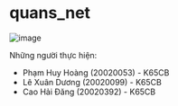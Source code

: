 # quans_net

![image](https://user-images.githubusercontent.com/40011645/170917967-db7318c7-d96b-48a9-9892-4e1a620e17a8.png)


Những người thực hiện:
- Phạm Huy Hoàng (20020053) - K65CB
- Lê Xuân Dương (20020099) - K65CB
- Cao Hải Đăng (20020392) - K65CB


